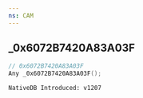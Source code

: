 ```yaml
---
ns: CAM
---
```

## _0x6072B7420A83A03F

```c
// 0x6072B7420A83A03F
Any _0x6072B7420A83A03F();
```

```
NativeDB Introduced: v1207
```

